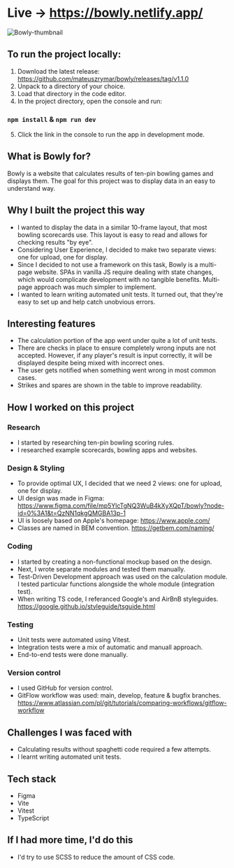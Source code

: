 # Live &#8594; https://bowly.netlify.app/

![Bowly-thumbnail](https://user-images.githubusercontent.com/118372766/225638230-815590d7-27e7-4bbe-8c15-a87effa6961e.png)

## To run the project locally:
  1. Download the latest release: https://github.com/mateuszrymar/bowly/releases/tag/v1.1.0
  2. Unpack to a directory of your choice.
  3. Load that directory in the code editor.
  4. In the project directory, open the console and run: 

### `npm install` & `npm run dev`

  5. Click the link in the console to run the app in development mode.

## What is Bowly for? 
Bowly is a website that calculates results of ten-pin bowling games and displays them.
The goal for this project was to display data in an easy to understand way.

## Why I built the project this way
  - I wanted to display the data in a similar 10-frame layout, that most bowling scorecards use. This layout is easy to read and allows for checking results "by eye".
  - Considering User Experience, I decided to make two separate views: one for upload, one for display.
  - Since I decided to not use a framework on this task, Bowly is a multi-page website. SPAs in vanilla JS require dealing with state changes, which would complicate development with no tangible benefits. Multi-page approach was much simpler to implement.
  - I wanted to learn writing automated unit tests. It turned out, that they're easy to set up and help catch unobvious errors.

## Interesting features
  - The calculation portion of the app went under quite a lot of unit tests.
  - There are checks in place to ensure completely wrong inputs are not accepted. However, if any player's result is input correctly, it will be displayed despite being mixed with incorrect ones.
  - The user gets notified when something went wrong in most common cases.
  - Strikes and spares are shown in the table to improve readability.

## How I worked on this project
### Research
  - I started by researching ten-pin bowling scoring rules.
  - I researched example scorecards, bowling apps and websites.
### Design & Styling
  - To provide optimal UX, I decided that we need 2 views: one for upload, one for display.
  - UI design was made in Figma: https://www.figma.com/file/mp5YlcTgNQ3WuB4kXyXQpT/bowly?node-id=0%3A1&t=QzNN1qkgQMGBA13p-1
  - UI is loosely based on Apple's homepage: https://www.apple.com/
  - Classes are named in BEM convention. https://getbem.com/naming/
### Coding
  - I started by creating a non-functional mockup based on the design.
  - Next, I wrote separate modules and tested them manually.
  - Test-Driven Development approach was used on the calculation module. I tested particular functions alongside the whole module (integration test).
  - When writing TS code, I referanced Google's and AirBnB styleguides. https://google.github.io/styleguide/tsguide.html
### Testing
  - Unit tests were automated using Vitest.
  - Integration tests were a mix of automatic and manuall approach.
  - End-to-end tests were done manually.
### Version control
  - I used GitHub for version control.
  - GitFlow workflow was used: main, develop, feature & bugfix branches. https://www.atlassian.com/pl/git/tutorials/comparing-workflows/gitflow-workflow
    
## Challenges I was faced with
  - Calculating results without spaghetti code required a few attempts.
  - I learnt writing automated unit tests.

## Tech stack
  - Figma
  - Vite
  - Vitest
  - TypeScript

## If I had more time, I'd do this
  - I'd try to use SCSS to reduce the amount of CSS code.
